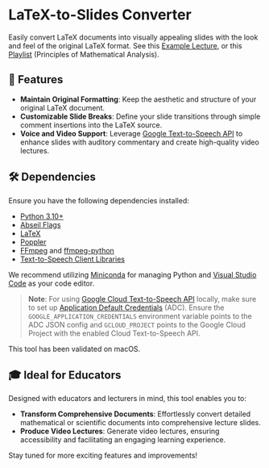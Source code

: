 # LaTeX-to-Slides Converter

Easily convert LaTeX documents into visually appealing slides with the look and feel of the original LaTeX format. See this [Example Lecture](https://www.youtube.com/watch?v=Kl6WqrZHWFc), or this [Playlist](https://youtube.com/playlist?list=PLn_PVMBSJNp0Ci0u7XiNgyP1OorIRmBKV&si=dyT1cIsRO04V-3pG) (Principles of Mathematical Analysis).

## 🚀 Features

- **Maintain Original Formatting**: Keep the aesthetic and structure of your original LaTeX document.
- **Customizable Slide Breaks**: Define your slide transitions through simple comment insertions into the LaTeX source.
- **Voice and Video Support**: Leverage [Google Text-to-Speech API](https://cloud.google.com/text-to-speech) to enhance slides with auditory commentary and create high-quality video lectures.

## 🛠 Dependencies

Ensure you have the following dependencies installed:

* [Python 3.10+](https://www.python.org/)
* [Abseil Flags](https://abseil.io/docs/python/guides/flags)
* [LaTeX](https://www.latex-project.org/get/)
* [Poppler](https://poppler.freedesktop.org/)
* [FFmpeg](https://ffmpeg.org/) and [ffmpeg-python](https://pypi.org/project/ffmpeg-python/)
* [Text-to-Speech Client Libraries](https://cloud.google.com/text-to-speech/docs/libraries)

We recommend utilizing [Miniconda](https://docs.conda.io/projects/miniconda/en/latest/) for managing Python and [Visual Studio Code](https://code.visualstudio.com/) as your code editor.

> **Note**: For using [Google Cloud Text-to-Speech API](https://cloud.google.com/text-to-speech) locally, make sure to set up [Application Default Credentials](https://cloud.google.com/docs/authentication/provide-credentials-adc) (ADC). Ensure the `GOOGLE_APPLICATION_CREDENTIALS` environment variable points to the ADC JSON config and `GCLOUD_PROJECT` points to the Google Cloud Project with the enabled Cloud Text-to-Speech API.

This tool has been validated on macOS.

## 🎓 Ideal for Educators

Designed with educators and lecturers in mind, this tool enables you to:

- **Transform Comprehensive Documents**: Effortlessly convert detailed mathematical or scientific documents into comprehensive lecture slides.
- **Produce Video Lectures**: Generate video lectures, ensuring accessibility and facilitating an engaging learning experience.

Stay tuned for more exciting features and improvements!
